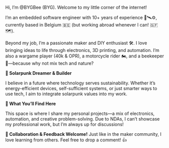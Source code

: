 Hi, I’m @BYGBee (BYG). Welcome to my little corner of the internet!

I’m an embedded software engineer with 10+ years of experience 🚀🛰️⚙️, currently based in Belgium 🇧🇪 (but working abroad whenever I can! 🇬🇫 🗺️).

Beyond my job, I’m a passionate maker and DIY enthusiast 🛠️. I love bringing ideas to life through electronics, 3D printing, and automation. I’m also a wargame player (40k & OPR), a motorcycle rider 🏍️, and a beekeeper 🐝—because why not mix tech and nature?

<b>🌱 Solarpunk Dreamer & Builder</b>

I believe in a future where technology serves sustainability. Whether it’s energy-efficient devices, self-sufficient systems, or just smarter ways to use tech, I aim to integrate solarpunk values into my work.

<b>🔧 What You’ll Find Here</b>

This space is where I share my personal projects—a mix of electronics, automation, and creative problem-solving. Due to NDAs, I can’t showcase my professional work, but I’m always up for discussions!

<b>💬 Collaboration & Feedback Welcome!</b> Just like in the maker community, I love learning from others. Feel free to drop a comment! 👍

<!---
BYGBee/BYGBee is a ✨ special ✨ repository because its `README.md` (this file) appears on your GitHub profile.
You can click the Preview link to take a look at your changes.
--->

